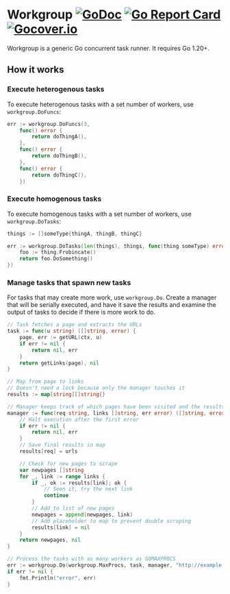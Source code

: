 # Workgroup [![GoDoc](https://pkg.go.dev/badge/github.com/carlmjohnson/workgroup)](https://pkg.go.dev/github.com/carlmjohnson/workgroup) [![Go Report Card](https://goreportcard.com/badge/github.com/carlmjohnson/workgroup)](https://goreportcard.com/report/github.com/carlmjohnson/workgroup) [![Gocover.io](https://gocover.io/_badge/github.com/carlmjohnson/workgroup)](https://gocover.io/github.com/carlmjohnson/workgroup)

Workgroup is a generic Go concurrent task runner. It requires Go 1.20+.

## How it works

### Execute heterogenous tasks
To execute heterogenous tasks with a set number of workers, use `workgroup.DoFuncs`:

```go
err := workgroup.DoFuncs(3,
    func() error {
        return doThingA(),
    },
    func() error {
        return doThingB(),
    },
    func() error {
        return doThingC(),
    })
```

### Execute homogenous tasks
To execute homogenous tasks with a set number of workers, use `workgroup.DoTasks`:

```go
things := []someType{thingA, thingB, thingC}

err := workgroup.DoTasks(len(things), things, func(thing someType) error {
    foo := thing.Frobincate()
    return foo.DoSomething()
})
```

### Manage tasks that spawn new tasks
For tasks that may create more work, use `workgroup.Do`.
Create a manager that will be serially executed,
and have it save the results
and examine the output of tasks to decide if there is more work to do.

```go
// Task fetches a page and extracts the URLs
task := func(u string) ([]string, error) {
    page, err := getURL(ctx, u)
    if err != nil {
        return nil, err
    }
    return getLinks(page), nil
}

// Map from page to links
// Doesn't need a lock because only the manager touches it
results := map[string][]string{}

// Manager keeps track of which pages have been visited and the results graph
manager := func(req string, links []string, err error) ([]string, error) {
    // Halt execution after the first error
    if err != nil {
        return nil, err
    }
    // Save final results in map
    results[req] = urls

    // Check for new pages to scrape
    var newpages []string
    for _, link := range links {
        if _, ok := results[link]; ok {
            // Seen it, try the next link
            continue
        }
        // Add to list of new pages
        newpages = append(newpages, link)
        // Add placeholder to map to prevent double scraping
        results[link] = nil
    }
    return newpages, nil
}

// Process the tasks with as many workers as GOMAXPROCS
err := workgroup.Do(workgroup.MaxProcs, task, manager, "http://example.com/")
if err != nil {
    fmt.Println("error", err)
}
```
